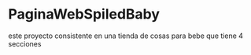 # PaginaWebSpiledBaby
este proyecto consistente en una tienda de cosas para bebe que tiene 4 secciones 
